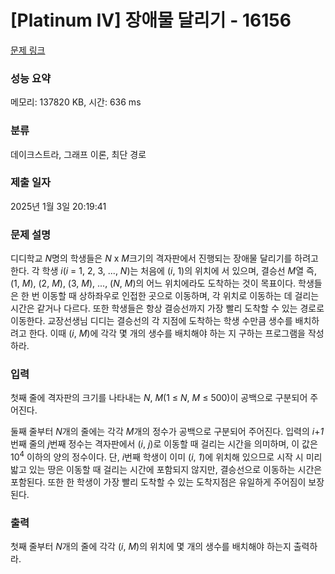 # [Platinum IV] 장애물 달리기 - 16156 

[문제 링크](https://www.acmicpc.net/problem/16156) 

### 성능 요약

메모리: 137820 KB, 시간: 636 ms

### 분류

데이크스트라, 그래프 이론, 최단 경로

### 제출 일자

2025년 1월 3일 20:19:41

### 문제 설명

<p>디디학교 <em>N</em>명의 학생들은 <em>N</em> x <em>M</em>크기의 격자판에서 진행되는 장애물 달리기를 하려고 한다. 각 학생 <em>i</em>(<em>i</em> = 1, 2, 3, ..., <em>N</em>)는 처음에 (<em>i</em>, 1)의 위치에 서 있으며, 결승선 <em>M</em>열 즉, (1, <em>M</em>), (2, <em>M</em>), (3, <em>M</em>), ..., (<em>N</em>, <em>M</em>)의 어느 위치에라도 도착하는 것이 목표이다. 학생들은 한 번 이동할 때 상하좌우로 인접한 곳으로 이동하며, 각 위치로 이동하는 데 걸리는 시간은 같거나 다르다. 또한 학생들은 항상 결승선까지 가장 빨리 도착할 수 있는 경로로 이동한다. 교장선생님 디디는 결승선의 각 지점에 도착하는 학생 수만큼 생수를 배치하려고 한다. 이때 (<em>i</em>, <em>M</em>)에 각각 몇 개의 생수를 배치해야 하는 지 구하는 프로그램을 작성하라.</p>

### 입력 

 <p>첫째 줄에 격자판의 크기를 나타내는 <em>N</em>, <em>M</em>(1 ≤ <em>N</em>, <em>M</em> ≤ 500)이 공백으로 구분되어 주어진다.</p>

<p>둘째 줄부터 <em>N</em>개의 줄에는 각각 <em>M</em>개의 정수가 공백으로 구분되어 주어진다. 입력의 <em>i</em>+<em>1</em>번째 줄의<em> j</em>번째 정수는 격자판에서 (<em>i</em>, <em>j</em>)로 이동할 때 걸리는 시간을 의미하며, 이 값은 10<sup>4</sup> 이하의 양의 정수이다. 단, <em>i</em>번째 학생이 이미 (<em>i</em>, <em>1</em>)에 위치해 있으므로 시작 시 미리 밟고 있는 땅은 이동할 때 걸리는 시간에 포함되지 않지만, 결승선으로 이동하는 시간은 포함된다. 또한 한 학생이 가장 빨리 도착할 수 있는 도착지점은 유일하게 주어짐이 보장된다.</p>

### 출력 

 <p>첫째 줄부터 <em>N</em>개의 줄에 각각 (<em>i</em>, <em>M</em>)의 위치에 몇 개의 생수를 배치해야 하는지 출력하라.</p>

